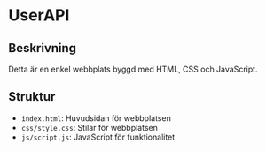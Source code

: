 # UserAPI

## Beskrivning
Detta är en enkel webbplats byggd med HTML, CSS och JavaScript.

## Struktur
- `index.html`: Huvudsidan för webbplatsen
- `css/style.css`: Stilar för webbplatsen
- `js/script.js`: JavaScript för funktionalitet


